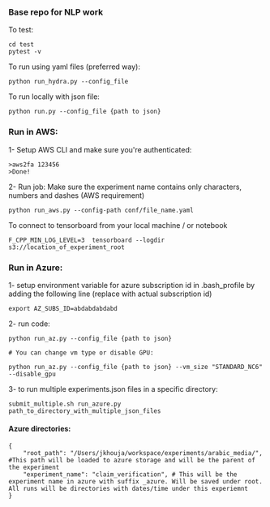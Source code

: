 ### Base repo for NLP work



To test:
```
cd test
pytest -v
```

To run using yaml files (preferred way):
```
python run_hydra.py --config_file
```
To run locally with json file:
```
python run.py --config_file {path to json}
```

### Run in AWS:
1- Setup AWS CLI and make sure you're authenticated:
```
>aws2fa 123456
>Done!
```
2- Run job:
Make sure the experiment name contains only characters, numbers and dashes (AWS requirement)
```
python run_aws.py --config-path conf/file_name.yaml
```
To connect to tensorboard from your local machine / or notebook
```
F_CPP_MIN_LOG_LEVEL=3  tensorboard --logdir s3://location_of_experiment_root
```

### Run in Azure:

1- setup environment variable for azure subscription id in .bash_profile by adding the following line (replace with actual subscription id)
```
export AZ_SUBS_ID=abdabdabdabd
```
2- run code:
```
python run_az.py --config_file {path to json}

# You can change vm type or disable GPU:

python run_az.py --config_file {path to json} --vm_size "STANDARD_NC6" --disable_gpu
```

3- to run multiple experiments.json files in a specific directory:
```
submit_multiple.sh run_azure.py path_to_directory_with_multiple_json_files
```


#### Azure directories:
```
{
    "root_path": "/Users/jkhouja/workspace/experiments/arabic_media/", #This path will be loaded to azure storage and will be the parent of the experiment
    "experiment_name": "claim_verification", # This will be the experiment name in azure with suffix _azure. Will be saved under root.  All runs will be directories with dates/time under this experiemnt
}
